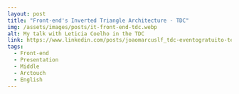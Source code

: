```yaml
---
layout: post
title: "Front-end's Inverted Triangle Architecture - TDC"
img: /assets/images/posts/it-front-end-tdc.webp
alt: My talk with Leticia Coelho in the TDC
link: https://www.linkedin.com/posts/joaomarcuslf_tdc-eventogratuito-tecnologia-activity-6805889723664531456-TaNz
tags:
  - Front-end
  - Presentation
  - Middle
  - Arctouch
  - English
---
```

